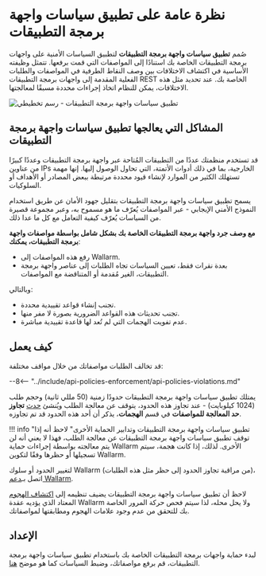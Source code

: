 [waf-mode-instr]:   ../admin-en/configure-wallarm-mode.md

# نظرة عامة على تطبيق سياسات واجهة برمجة التطبيقات

صُمم **تطبيق سياسات واجهة برمجة التطبيقات** لتطبيق السياسات الأمنية على واجهات برمجة التطبيقات الخاصة بك استنادًا إلى المواصفات التي قمت برفعها. تتمثل وظيفته الأساسية في اكتشاف الاختلافات بين وصف النقاط الطرفية في المواصفات والطلبات الفعلية المقدمة إلى واجهات برمجة التطبيقات REST الخاصة بك. عند تحديد مثل هذه الاختلافات، يمكن للنظام اتخاذ إجراءات محددة مسبقًا لمعالجتها.

![تطبيق سياسات واجهة برمجة التطبيقات - رسم تخطيطي](../images/api-specification-enforcement/api-specification-enforcement-diagram.png)

## المشاكل التي يعالجها تطبيق سياسات واجهة برمجة التطبيقات

قد تستخدم منظمتك عددًا من التطبيقات المُتاحة عبر واجهة برمجة التطبيقات وعددًا كبيرًا من عناوين IPs الخارجية، بما في ذلك أدوات الأتمتة، التي تحاول الوصول إليها. إنها مهمة تستهلك الكثير من الموارد لإنشاء قيود محددة مرتبطة ببعض المصادر أو الأهداف أو السلوكيات.

يسمح تطبيق سياسات واجهة برمجة التطبيقات بتقليل جهود الأمان عن طريق استخدام النموذج الأمني الإيجابي - عبر المواصفات يُعرّف ما هو مسموح به، وعبر مجموعة قصيرة من السياسات يُعرّف كيفية التعامل مع كل ما عدا ذلك.

**مع وصف جرد واجهة برمجة التطبيقات الخاصة بك بشكل شامل بواسطة مواصفات واجهة برمجة التطبيقات، يمكنك**:

* رفع هذه المواصفات إلى Wallarm.
* بعدة نقرات فقط، تعيين السياسات تجاه الطلبات إلى عناصر واجهة برمجة التطبيقات، الغير مُقدمة أو المتناقضة مع المواصفات.

وبالتالي:

* تجنب إنشاء قواعد تقييدية محددة.
* تجنب تحديثات هذه القواعد الضرورية بصورة لا مفر منها.
* عدم تفويت الهجمات التي لم تُعد لها قاعدة تقييدية مباشرة.

## كيف يعمل

قد تخالف الطلبات مواصفاتك من خلال مواقف مختلفة:

--8<-- "../include/api-policies-enforcement/api-policies-violations.md"

يمتلك تطبيق سياسات واجهة برمجة التطبيقات حدودًا زمنية (50 مللي ثانية) وحجم طلب (1024 كيلوبايت) - عند تجاوز هذه الحدود، يتوقف عن معالجة الطلب ويُنشئ [حدث](viewing-events.md#overlimit-events) **تجاوز حد المعالجة للمواصفات** في قسم **الهجمات**، يذكر أن أحد هذه الحدود قد تم تجاوزه.

!!! info "تطبيق سياسات واجهة برمجة التطبيقات وتدابير الحماية الأخرى"
    لاحظ أنه إذا توقف تطبيق سياسات واجهة برمجة التطبيقات عن معالجة الطلب، فهذا لا يعني أنه لن يتم معالجته بواسطة إجراءات حماية Wallarm الأخرى. لذلك، إذا كانت هجمة، سيتم تسجيلها أو حظرها وفقًا لتكوين Wallarm.

لتغيير الحدود أو سلوك Wallarm (من مراقبة تجاوز الحدود إلى حظر مثل هذه الطلبات)، اتصل بـ[دعم Wallarm](mailto:support@wallarm.com).

لاحظ أن تطبيق سياسات واجهة برمجة التطبيقات يضيف تنظيمه إلى [اكتشاف الهجوم](../about-wallarm/protecting-against-attacks.md) المعتاد الذي يؤديه عقدة Wallarm ولا يحل محله، لذا سيتم فحص حركة المرور الخاصة بك للتحقق من عدم وجود علامات الهجوم ومطابقتها لمواصفاتك.

## الإعداد

لبدء حماية واجهات برمجة التطبيقات الخاصة بك باستخدام تطبيق سياسات واجهة برمجة التطبيقات، قم برفع مواصفاتك، وضبط السياسات كما هو موضح [هنا](setup.md).